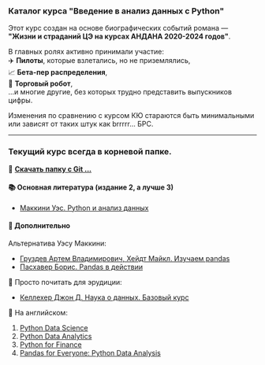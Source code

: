 ### Каталог курса "Введение в анализ данных с Python"

Этот курс создан на основе биографических событий романа — **"Жизни и страданий ЦЭ на курсах АНДАНА 2020-2024 годов"**.  

В главных ролях активно принимали участие:  
✈️ **Пилоты**, которые взлетались, но не приземлялись,  
📈 **Бета-пер распределения**,  
🤖 **Торговый робот**,  
...и многие другие, без которых трудно представить выпускников цифры.  

Изменения по сравнению с курсом КЮ стараются быть минимальными или зависят от таких штук как brrrrr... БРС.  

---

### Текущий курс всегда в корневой папке.

📂 **[Скачать папку с Git ...](https://downgit.github.io/#/home)**  

#### 📚 Основная литература (издание 2, а лучше 3)  
- [Маккини Уэс. Python и анализ данных](https://www.ozon.ru/search/?text=python+и+анализ+данных+третье&from_global=true)  

#### 📖 Дополнительно  
Альтернатива Уэсу Маккини:  
- [Груздев Артем Владимирович, Хейдт Майкл. Изучаем pandas](https://www.ozon.ru/product/izuchaem-pandas-gruzdev-artem-vladimirovich-heydt-maykl-217051180/?sh=sgwDplx4)  
- [Пасхавер Борис. Pandas в действии](https://www.ozon.ru/product/pandas-v-deystvii-798301431/?sh=esPLFxgnPQ)  

🔎 Просто почитать для эрудиции:  
- [Келлехер Джон Д. Наука о данных. Базовый курс](https://www.ozon.ru/product/nauka-o-dannyh-bazovyy-kurs-kelleher-dzhon-d-231026173/?sh=lzq5Iiar)  

📘 На английском:  
1. [Python Data Science](https://www.ozon.ru/product/python-data-science-after-work-guide-to-start-learning-data-science-on-your-own-avoid-common-214805614/?sh=aySa8hFB)  
2. [Python Data Analytics](https://www.ozon.ru/product/python-data-analytics-the-ultimate-guide-to-get-started-with-data-analysis-using-python-numpy-252315080/?sh=5PFMqAE6)  
3. [Python for Finance](https://www.amazon.com/Python-Finance-Mastering-Data-Driven-ebook/dp/B07L8NMW2P/)  
4. [Pandas for Everyone: Python Data Analysis](https://www.amazon.com/Pandas-Everyone-Analysis-Addison-Wesley-Analytics-ebook/dp/B0789WKTKJ/)

